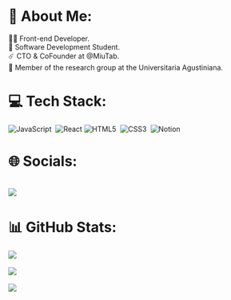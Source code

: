 # 💫 About Me:
👨‍💻 Front-end Developer.<br>📘 Software Development Student.<br>☄️ CTO & CoFounder at @MiuTab.<br>📝 Member of the research group at the Universitaria Agustiniana.



# 💻 Tech Stack:
![JavaScript](https://img.shields.io/badge/javascript-%23323330.svg?style=for-the-badge&logo=javascript&logoColor=%23F7DF1E)&nbsp;
![React](https://img.shields.io/badge/react-%2320232a.svg?style=for-the-badge&logo=react&logoColor=%2361DAFB)
![HTML5](https://img.shields.io/badge/html5-%23E34F26.svg?style=for-the-badge&logo=html5&logoColor=white)&nbsp;
![CSS3](https://img.shields.io/badge/css3-%231572B6.svg?style=for-the-badge&logo=css3&logoColor=white)&nbsp;
![Notion](https://img.shields.io/badge/Notion-%23000000.svg?style=for-the-badge&logo=notion&logoColor=white)&nbsp;

# 🌐 Socials:

<br>	
<a target="_blank" href="https://www.linkedin.com/in/CvmiloC/"><img src="https://img.shields.io/badge/-LinkedIn-0077B5?style=for-the-badge&logo=Linkedin&logoColor=white"></img></a>
&emsp;

# 📊 GitHub Stats:
![](https://github-readme-stats.vercel.app/api?username=CvmiloC&theme=dark&hide_border=false&include_all_commits=false&count_private=false)<br/>
<br>
![](https://github-readme-streak-stats.herokuapp.com/?user=CvmiloC&theme=dark&hide_border=false)<br/>
<br>
![](https://github-readme-stats.vercel.app/api/top-langs/?username=CvmiloC&theme=dark&hide_border=false&include_all_commits=false&count_private=false&layout=compact)


